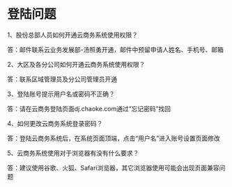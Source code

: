 # 登陆问题

1、股份总部人员如何开通云商务系统使用权限？

答：邮件联系云业务发展部-汤照勇开通，邮件中预留申请人姓名、手机号、邮箱

2、大区及各分公司如何开通云商务系统使用权限？

答：联系区域管理员及分公司管理员开通

3、登陆账号提示用户名或密码不正确？

答：请在云商务登陆页面dj.chaoke.com通过“忘记密码”找回

4、如何更改云商务系统登录密码？

答：登陆云商务系统后，在系统页面顶端，点击“用户名”进入账号设置页面修改

5、云商务系统使用对于浏览器有没有什么要求？

答：建议使用谷歌、火狐、Safari浏览器，其它浏览器使用可能会出现页面兼容问题


